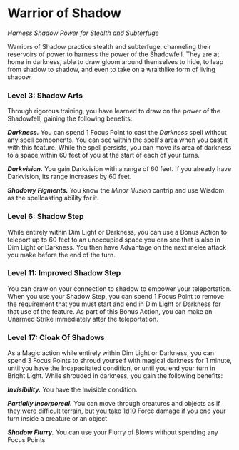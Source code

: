 # Warrior of Shadow

*Harness Shadow Power for Stealth and Subterfuge*

Warriors of Shadow practice stealth and subterfuge, channeling their reservoirs of power to harness the power of the Shadowfell. They are at home in darkness, able to draw gloom around themselves to hide, to leap from shadow to shadow, and even to take on a wraithlike form of living shadow.

### Level 3: Shadow Arts

Through rigorous training, you have learned to draw on the power of the Shadowfell, gaining the following benefits:

***Darkness.*** You can spend 1 Focus Point to cast the *Darkness* spell without any spell components. You can see within the spell's area when you cast it with this feature. While the spell persists, you can move its area of darkness to a space within 60 feet of you at the start of each of your turns.

***Darkvision.*** You gain Darkvision with a range of 60 feet. If you already have Darkvision, its range increases by 60 feet.

***Shadowy Figments.*** You know the *Minor Illusion* cantrip and use Wisdom as the spellcasting ability for it.

### Level 6: Shadow Step

While entirely within Dim Light or Darkness, you can use a Bonus Action to teleport up to 60 feet to an unoccupied space you can see that is also in Dim Light or Darkness. You then have Advantage on the next melee attack you make before the end of the turn.

### Level 11: Improved Shadow Step

You can draw on your connection to shadow to empower your teleportation. When you use your Shadow Step, you can spend 1 Focus Point to remove the requirement that you must start and end in Dim Light or Darkness for that use of the feature. As part of this Bonus Action, you can make an Unarmed Strike immediately after the teleportation.

### Level 17: Cloak Of Shadows

As a Magic action while entirely within Dim Light or Darkness, you can spend 3 Focus Points to shroud yourself with magical darkness for 1 minute, until you have the Incapacitated condition, or until you end your turn in Bright Light. While shrouded in darkness, you gain the following benefits:

***Invisibility.*** You have the Invisible condition.

***Partially Incorporeal.*** You can move through creatures and objects as if they were difficult terrain, but you take 1d10 Force damage if you end your turn inside a creature or an object.

***Shadow Flurry.*** You can use your Flurry of Blows without spending any Focus Points
